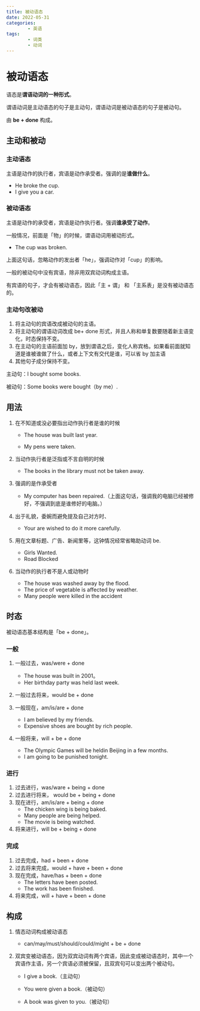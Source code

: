 ```yaml
---
title: 被动语态
date: 2022-05-31
categories:
        - 英语
tags:
        - 词类
        - 动词
---
```


# 被动语态

语态是**谓语动词的一种形式**。

谓语动词是主动语态的句子是主动句，谓语动词是被动语态的句子是被动句。

由 **be + done** 构成。

## 主动和被动

### 主动语态

主语是动作的执行者，宾语是动作承受者。强调的是**谁做什么**。

- He broke the cup.
- I give you a car.

### 被动语态

主语是动作的承受者，宾语是动作执行者。强调**谁承受了动作**。

一般情况，前面是「物」的时候，谓语动词用被动形式。

- The cup was broken.

上面这句话，忽略动作的发出者「he」，强调动作对「cup」的影响。

一般的被动句中没有宾语，除非用双宾动词构成主语。

有宾语的句子，才会有被动语态，因此「主 + 谓」 和 「主系表」是没有被动语态的。

### 主动句改被动

1. 将主动句的宾语改成被动句的主语。
2. 将主动句的谓语动词改成 be+ done 形式，并且人称和单复数要随着新主语变化，时态保持不变。
3. 在主动句的主语前面加 by，放到谓语之后，变化人称宾格。如果看前面就知道是谁被谁做了什么，或者上下文有交代是谁，可以省 by 加主语
4. 其他句子成分保持不变。

主动句：I bought some books.

被动句：Some books were bought（by me）.

## 用法

1. 在不知道或没必要指出动作执行者是谁的时候

   - The house was built last year.

   - My pens were taken.

2. 当动作执行者是泛指或不言自明的时候

   - The books in the library must not be taken away.

3. 强调的是作承受者

   - My computer has been repaired.（上面这句话，强调我的电脑已经被修好，不强调到底是谁修好的电脑。）

4. 出于礼貌，委婉而避免提及自己对方时、

   - Your are wished to do it more carefully.

5. 用在文章标题、广告、新闻里等，这钟情况经常省略助动词 be.

   - Girls Wanted.
   - Road Blocked

6. 当动作的执行者不是人或动物时

   - The house was washed away by the flood.
   - The price of vegetable is affected by weather.
   - Many people were killed in the accident

## 时态

被动语态基本结构是「be + done」。

### 一般

1. 一般过去，was/were + done
   - The house was built in 2001。
   - Her birthday party was held last week.

2. 一般过去将来，would be + done
3. 一般现在，am/is/are + done
   - I am believed by my friends.
   - Expensive shoes are bought by rich people.
4. 一般将来，will + be + done
   - The Olympic Games will be heldin Beijing in a few months.
   - l am going to be punished tonight.


### 进行

1. 过去进行，was/ware + being + done
2. 过去进行将来， would be + being + done
3. 现在进行，am/is/are + being + done
   - The chicken wing is being baked.
   - Many people are being helped.
   - The movie is being watched.
4. 将来进行，will be + being + done

### 完成

1. 过去完成，had + been + done
2. 过去将来完成，would + have + been + done
3. 现在完成，have/has + been + done
   - The letters have been posted.
   - The work has been finished.
4. 将来完成，will + have + been + done

## 构成

1. 情态动词构成被动语态

   - can/may/must/should/could/might + be + done	

2. 双宾变被动语态，因为双宾动词有两个宾语，因此变成被动语态时，其中一个宾语作主语，另一个宾语必须被保留，且双宾句可以变出两个被动句。

   - I give a book.（主动句）


   - You were given a book.（被动句）

   - A book was given to you.（被动句）

